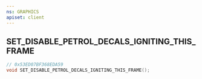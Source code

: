```yaml
---
ns: GRAPHICS
apiset: client
---
```

## SET_DISABLE_PETROL_DECALS_IGNITING_THIS_FRAME

```c
// 0x53ED07BF368EDA59
void SET_DISABLE_PETROL_DECALS_IGNITING_THIS_FRAME();
```





